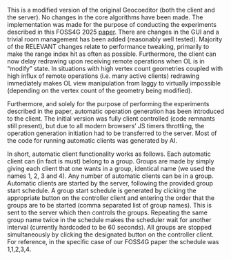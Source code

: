 This is a modified version of the original Geocoeditor (both the client and the server). No changes in the core algorithms have been made. The implementation was made for the purpose of conducting the experiments described in this FOSS4G 2025 [paper](https://talks.osgeo.org/foss4g-europe-2025/talk/NH7Y8G/).
There are changes in the GUI and a trivial room management has been added (reasonably well tested). Majority of the RELEVANT changes relate to performance tweaking, primarily to make the range index hit as often as possible. Furthermore, the client can now delay redrawing upon receiving remote operations when OL is in “modify” state. In situations with high vertex count geometries coupled with high influx of remote operations (i.e. many active clients) redrawing immediately makes OL view manipulation from laggy to virtually impossible (depending on the vertex count of the geometry being modified).

Furthermore, and solely for the purpose of performing the experiments described in the paper, automatic operation generation has been introduced to the client. The initial version was fully client controlled (code remnants still present), but due to all modern browsers’ JS timers throttling, the operation generation initiation had to be transferred to the server. Most of the code for running automatic clients was generated by AI.

In short, automatic client functionality works as follows. Each automatic client can (in fact is must) belong to a group. Groups are made by simply giving each client that one wants in a group, identical name (we used the names 1, 2, 3 and 4). Any number of automatic clients can be in a group. Automatic clients are started by the server, following the provided group start schedule. A group start schedule is generated by clicking the appropriate button on the controller client and entering the order that the groups are to be started (comma separated list of group names). This is sent to the server which then controls the groups. Repeating the same group name twice in the schedule makes the scheduler wait for another interval (currently hardcoded to be 60 seconds). All groups are stopped simultaneously by clicking the designated button on the controller client. For reference, in the specific case of our FOSS4G paper the schedule was 1,1,2,3,4.
